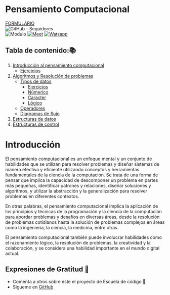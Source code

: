 # Pensamiento Computacional

<!-- _Se puede colocar [Shields](https://shields.io/)_ -->
[FORMULARIO](https://forms.gle/frqHncgBThoXTBYE9)   
![GitHub - Seguidores][a]  
![Modulo][b]
[![Meet][me]][m]
[![Watsapp][wa]][w]
## Tabla de contenido:📚
1. [Introducción al pensamiento computacional][1.p]
    - [Ejercicios][1.e]
1. [Algoritmos y Resolución de problemas][2.p]
    - [Tipos de datos][2.1]
        - [Ejercicios][2.1.e]
        - [Númerico][2.1.nu]
        - [Caracter][2.1.ca]
        - [Lógico][2.1.lo]
    - [Operadores][2.2.p]
    - [Diagramas de flujo][2.3.p]
1. [Estructuras de datos][3.p]
1. [Estructuras de control][4.p]


# Introducción

El pensamiento computacional es un enfoque mental y un conjunto de habilidades que se utilizan para resolver problemas y diseñar sistemas de manera efectiva y eficiente utilizando conceptos y herramientas fundamentales de la ciencia de la computación. Se trata de una forma de pensar que implica la capacidad de descomponer un problema en partes más pequeñas, identificar patrones y relaciones, diseñar soluciones y algoritmos, y utilizar la abstracción y la generalización para resolver problemas en diferentes contextos.

En otras palabras, el pensamiento computacional implica la aplicación de los principios y técnicas de la programación y la ciencia de la computación para abordar problemas y desafíos en diversas áreas, desde la resolución de problemas cotidianos hasta la solución de problemas complejos en áreas como la ingeniería, la ciencia, la medicina, entre otras.

El pensamiento computacional también puede involucrar habilidades como el razonamiento lógico, la resolución de problemas, la creatividad y la colaboración, y se considera una habilidad importante en el mundo digital actual.

## Expresiones de Gratitud 🎁
* Comenta a otros sobre este el proyecto de Escuela de código 📢
* Sigueme en [GitHub](https://github.com/Alfonso6z)

[a]: https://img.shields.io/github/followers/Alfonso6z?style=social
[b]: https://img.shields.io/badge/Alfonso6z-M%C3%B3dulo%201-purple
[me]: https://img.shields.io/badge/Link-meet-green
[wa]: https://img.shields.io/badge/Link-whatsapp-green
[m]: https://meet.google.com/rcj-ratz-fqk
[w]: https://chat.whatsapp.com/D8HWuDSUdD8A9AUQRdIQWt
[1.p]: https://www.canva.com/design/DAGEwf3kVYA/JPuWJLGk3uj0K3VRQ7hWZQ/view?utm_content=DAGEwf3kVYA&utm_campaign=designshare&utm_medium=link&utm_source=editor
[1.e]: 1_introducción_al_pensamiento_computacional/ejercicios
[2.p]: https://www.canva.com/design/DAGExFlJGqs/kyTRylmSBj0OiIM_Gw41HA/view?utm_content=DAGExFlJGqs&utm_campaign=designshare&utm_medium=link&utm_source=editor
[2.1]: 2_algoritmos_y_resolucion_de_problemas/tipos_de_datos/
[2.1.e]: 2_algoritmos_y_resolucion_de_problemas/tipos_de_datos/ejercicios.md
[2.1.nu]: 2_algoritmos_y_resolucion_de_problemas/tipos_de_datos/numerico.md
[2.1.ca]: 2_algoritmos_y_resolucion_de_problemas/tipos_de_datos/caracter.md
[2.1.lo]: 2_algoritmos_y_resolucion_de_problemas/tipos_de_datos/logico.md
[2.2.p]: https://www.canva.com/design/DAGExR95r98/BRDX4W-3RfdEHp1Aj-JlOg/view?utm_content=DAGExR95r98&utm_campaign=designshare&utm_medium=link&utm_source=editor
[2.3.p]: https://www.canva.com/design/DAF7qi2v3WQ/MXFTa7-bNsPGsJGc3ni4EA/view?utm_content=DAF7qi2v3WQ&utm_campaign=designshare&utm_medium=link&utm_source=editor
[3.p]: https://www.canva.com/design/DAGExtxEvLc/zbCYFn4FUSvkHmq_ZJBWZQ/view?utm_content=DAGExtxEvLc&utm_campaign=designshare&utm_medium=link&utm_source=editor
[4.p]: https://www.canva.com/design/DAF7qjBcjV0/gxWHTFO0HDgeMp4aCnjEBw/view?utm_content=DAF7qjBcjV0&utm_campaign=designshare&utm_medium=link&utm_source=editor
